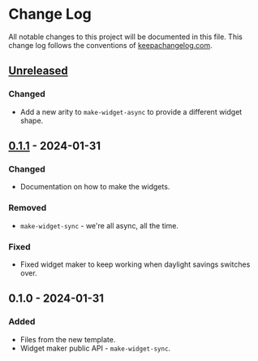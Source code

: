 # Change Log
All notable changes to this project will be documented in this file. This change log follows the conventions of [keepachangelog.com](http://keepachangelog.com/).

## [Unreleased]
### Changed
- Add a new arity to `make-widget-async` to provide a different widget shape.

## [0.1.1] - 2024-01-31
### Changed
- Documentation on how to make the widgets.

### Removed
- `make-widget-sync` - we're all async, all the time.

### Fixed
- Fixed widget maker to keep working when daylight savings switches over.

## 0.1.0 - 2024-01-31
### Added
- Files from the new template.
- Widget maker public API - `make-widget-sync`.

[Unreleased]: https://github.com/jaxank/DepsUpdater/compare/0.1.1...HEAD
[0.1.1]: https://github.com/jaxank/DepsUpdater/compare/0.1.0...0.1.1

